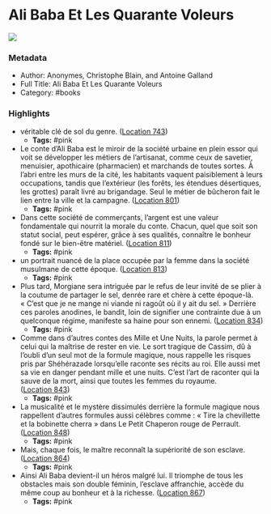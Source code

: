 # Ali Baba Et Les Quarante Voleurs

![](https://m.media-amazon.com/images/I/81zykHt8C8L._SY160.jpg)

### Metadata

- Author: Anonymes, Christophe Blain, and Antoine Galland
- Full Title: Ali Baba Et Les Quarante Voleurs
- Category: #books

### Highlights

- véritable clé de sol du genre. ([Location 743](https://readwise.io/to_kindle?action=open&asin=B00IVO3B9E&location=743))
    - **Tags:** #pink
- Le conte d’Ali Baba est le miroir de la société urbaine en plein essor qui voit se développer les métiers de l’artisanat, comme ceux de savetier, menuisier, apothicaire (pharmacien) et marchands de toutes sortes. À l’abri entre les murs de la cité, les habitants vaquent paisiblement à leurs occupations, tandis que l’extérieur (les forêts, les étendues désertiques, les grottes) paraît livré au brigandage. Seul le métier de bûcheron fait le lien entre la ville et la campagne. ([Location 801](https://readwise.io/to_kindle?action=open&asin=B00IVO3B9E&location=801))
    - **Tags:** #pink
- Dans cette société de commerçants, l’argent est une valeur fondamentale qui nourrit la morale du conte. Chacun, quel que soit son statut social, peut espérer, grâce à ses qualités, connaître le bonheur fondé sur le bien-être matériel. ([Location 811](https://readwise.io/to_kindle?action=open&asin=B00IVO3B9E&location=811))
    - **Tags:** #pink
- un portrait nuancé de la place occupée par la femme dans la société musulmane de cette époque. ([Location 813](https://readwise.io/to_kindle?action=open&asin=B00IVO3B9E&location=813))
    - **Tags:** #pink
- Plus tard, Morgiane sera intriguée par le refus de leur invité de se plier à la coutume de partager le sel, denrée rare et chère à cette époque-là. « C’est que je ne mange ni viande ni ragoût où il y ait du sel. » Derrière ces paroles anodines, le bandit, loin de signifier une contrainte due à un quelconque régime, manifeste sa haine pour son ennemi. ([Location 834](https://readwise.io/to_kindle?action=open&asin=B00IVO3B9E&location=834))
    - **Tags:** #pink
- Comme dans d’autres contes des Mille et Une Nuits, la parole permet à celui qui la maîtrise de rester en vie. Le sort tragique de Cassim, dû à l’oubli d’un seul mot de la formule magique, nous rappelle les risques pris par Shéhérazade lorsqu’elle raconte ses récits au roi. Elle aussi met sa vie en danger pendant mille et une nuits. C’est l’art de raconter qui la sauve de la mort, ainsi que toutes les femmes du royaume. ([Location 843](https://readwise.io/to_kindle?action=open&asin=B00IVO3B9E&location=843))
    - **Tags:** #pink
- La musicalité et le mystère dissimulés derrière la formule magique nous rappellent d’autres formules aussi célèbres comme : « Tire la chevillette et la bobinette cherra » dans Le Petit Chaperon rouge de Perrault. ([Location 848](https://readwise.io/to_kindle?action=open&asin=B00IVO3B9E&location=848))
    - **Tags:** #pink
- Mais, chaque fois, le maître reconnaît la supériorité de son esclave. ([Location 864](https://readwise.io/to_kindle?action=open&asin=B00IVO3B9E&location=864))
    - **Tags:** #pink
- Ainsi Ali Baba devient-il un héros malgré lui. Il triomphe de tous les obstacles mais son double féminin, l’esclave affranchie, accède du même coup au bonheur et à la richesse. ([Location 867](https://readwise.io/to_kindle?action=open&asin=B00IVO3B9E&location=867))
    - **Tags:** #pink
